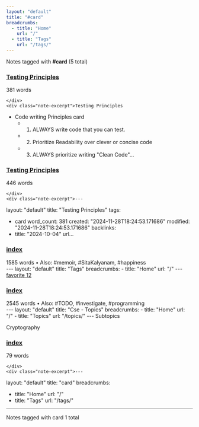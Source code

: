 ```yaml
---
layout: "default"
title: "#card"
breadcrumbs:
  - title: "Home"
    url: "/"
  - title: "Tags"
    url: "/tags/"
---
```

Notes tagged with **#card** (5 total)

<div class="note-grid">

<div class="note-card">
    <h3><a href="cse/coding/testing-principles/">Testing Principles</a></h3>
    <div class="note-meta">
        381 words
        
    </div>
    <div class="note-excerpt">Testing Principles
-  Code writing Principles card
	- 1. ALWAYS write code that you can test.
	- 2. Prioritize Readability over clever or concise code
	- 3. ALWAYS prioritize writing "Clean Code"...</div>
</div>

<div class="note-card">
    <h3><a href="docs/cse/coding/testing-principles/index/">Testing Principles</a></h3>
    <div class="note-meta">
        446 words
        
    </div>
    <div class="note-excerpt">---
layout: "default"
title: "Testing Principles"
tags:
  - card
word_count: 381
created: "2024-11-28T18:24:53.171686"
modified: "2024-11-28T18:24:53.171686"
backlinks:
  - title: "2024-10-04"
    url...</div>
</div>

<div class="note-card">
    <h3><a href="docs/tags/index/">index</a></h3>
    <div class="note-meta">
        1585 words
        • Also: #memoir, #SitaKalyanam, #happiness
    </div>
    <div class="note-excerpt">---
layout: "default"
title: "Tags"
breadcrumbs:
  - title: "Home"
    url: "/"
---
<div class="tag-cloud">
<a href="favorite/" class="tag" style="--tag-weight: 1.0">favorite 12</a>
<a href="progra...</div>
</div>

<div class="note-card">
    <h3><a href="docs/topics/cse/index/">index</a></h3>
    <div class="note-meta">
        2545 words
        • Also: #TODO, #investigate, #programming
    </div>
    <div class="note-excerpt">---
layout: "default"
title: "Cse - Topics"
breadcrumbs:
  - title: "Home"
    url: "/"
  - title: "Topics"
    url: "/topics/"
---
 Subtopics

 Cryptography

<div class="note-grid">

<div class=...</div>
</div>

<div class="note-card">
    <h3><a href="docs/tags/card/index/">index</a></h3>
    <div class="note-meta">
        79 words
        
    </div>
    <div class="note-excerpt">---
layout: "default"
title: "card"
breadcrumbs:
  - title: "Home"
    url: "/"
  - title: "Tags"
    url: "/tags/"
---
Notes tagged with card 1 total

<div class="note-grid">

<div class="not...</div>
</div>
</div>